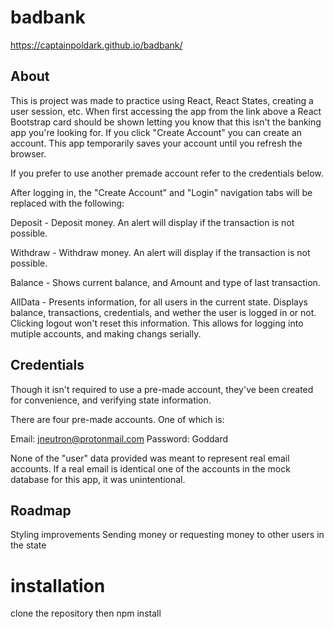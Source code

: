 # badbank

https://captainpoldark.github.io/badbank/

## About

This is project was made to practice using React, React States, creating a user session, etc.
When first accessing the app from the link above a React Bootstrap card should be shown letting 
you know that this isn't the banking app you're looking for. If you click "Create Account" you
can create an account. This app temporarily saves your account until you refresh the browser.

If you prefer to use another premade account refer to the credentials below.

After logging in, the "Create Account" and "Login" navigation tabs will be replaced with the 
following:

Deposit - Deposit money. An alert will display if the transaction is not possible.

Withdraw - Withdraw money. An alert will display if the transaction is not possible.

Balance - Shows current balance, and Amount and type of last transaction.

AllData - Presents information, for all users in the current state. Displays balance, transactions, 
credentials, and wether the user is logged in or not. Clicking logout won't reset this information.
This allows for logging into mutiple accounts, and making changs serially.

## Credentials

Though it isn't required to use a pre-made account, they've been created for convenience, and verifying
state information.

There are four pre-made accounts. One of which is:

Email: jneutron@protonmail.com
Password: Goddard

None of the "user" data provided was meant to represent real email accounts. If a real email is identical 
one of the accounts in the mock database for this app, it was unintentional.

## Roadmap

Styling improvements
Sending money or requesting money to other users in the state

# installation
clone the repository then npm install